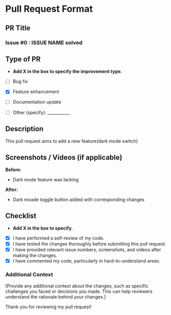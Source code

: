 # Pull Request Format
## PR Title
### Issue #0 : **ISSUE NAME** solved

## Type of PR
- **Add X in the box to specify the improvement type.**
- [ ] Bug fix
- [X] Feature enhancement
- [ ] Documentation update
- [ ] Other (specify): ___________  


## Description
This pull request aims to add a new feature{dark mode switch}

## Screenshots / Videos (if applicable)
**Before:**
- Dark mode feature was lacking

**After:**
- Dark moade toggle button added with corresponding changes

## Checklist
- **Add X in the box to specify.**
- [X] I have performed a self-review of my code.
- [X] I have tested the changes thoroughly before submitting this pull request.
- [X] I have provided relevant issue numbers, screenshots, and videos after making the changes.
- [X] I have commented my code, particularly in hard-to-understand areas.

### Additional Context
[Provide any additional context about the changes, such as specific challenges you faced or decisions you made. This can help reviewers understand the rationale behind your changes.]

Thank you for reviewing my pull request!
